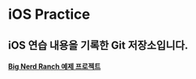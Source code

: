 iOS Practice
================

## iOS 연습 내용을 기록한 Git 저장소입니다.  

#### [Big Nerd Ranch 예제 프로젝트](./Big_Nerd_Ranch)
